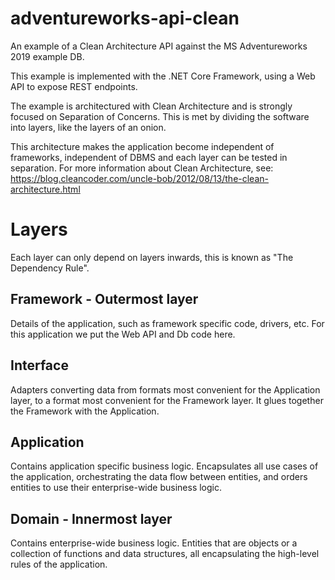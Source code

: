 # adventureworks-api-clean
An example of a Clean Architecture API against the MS Adventureworks 2019 example DB.

This example is implemented with the .NET Core Framework, using a Web API to expose REST endpoints.

The example is architectured with Clean Architecture and is strongly focused on Separation of Concerns.
This is met by dividing the software into layers, like the layers of an onion.

This architecture makes the application become independent of frameworks, independent of DBMS and each layer can be tested in separation.
For more information about Clean Architecture, see: https://blog.cleancoder.com/uncle-bob/2012/08/13/the-clean-architecture.html

# Layers
Each layer can only depend on layers inwards, this is known as "The Dependency Rule".

## Framework - Outermost layer
Details of the application, such as framework specific code, drivers, etc.
For this application we put the Web API and Db code here.

## Interface
Adapters converting data from formats most convenient for the Application layer, to a format most convenient for the Framework layer.
It glues together the Framework with the Application.

## Application
Contains application specific business logic.
Encapsulates all use cases of the application, orchestrating the data flow between entities, and orders entities to use their enterprise-wide business logic.

## Domain - Innermost layer
Contains enterprise-wide business logic.
Entities that are objects or a collection of functions and data structures, all encapsulating the high-level rules of the application.

